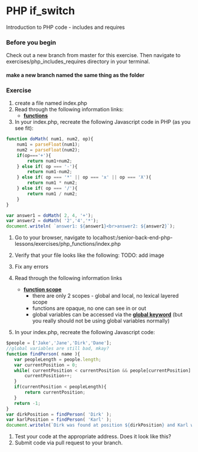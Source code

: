 # PHP if_switch

Introduction to PHP code - includes and requires

### Before you begin

Check out a new branch from master for this exercise.  Then navigate to exercises/php_includes_requires directory in your terminal.
#### make a new branch named the same thing as the folder

### Exercise

1. create a file named index.php
1. Read through the following information links:
	* [**functions**](https://www.php.net/manual/en/functions.user-defined.php)
1. In your index.php, recreate the following Javascript code in PHP (as you see fit):
```javascript
function doMath( num1, num2, op){
    num1 = parseFloat(num1);
    num2 = parseFloat(num2);
    if(op==='+'){
        return num1+num2;
    } else if( op === '-'){
        return num1-num2;
    } else if( op === '*' || op === 'x' || op === 'X'){
        return num1 * num2;
    } else if( op === '/'){
        return num1 / num2;
    }
}

var answer1 = doMath( 2, 4, '+');
var answer2 = doMath( '2','4','*');
document.writeln( `answer1: ${answer1}<br>answer2: ${answer2}`);
```
1. Go to your browser, navigate to localhost:/senior-back-end-php-lessons/exercises/php_functions/index.php
1. Verify that your file looks like the following: TODO: add image
1. Fix any errors
1. Read through the following information links
    * [**function scope**](https://www.php.net/manual/en/language.variables.scope.php)
        * there are only 2 scopes - global and local, no lexical layered scope
        * functions are opaque, no one can see in or out
        * global variables can be accessed via the [**global keyword**](https://www.php.net/manual/en/language.variables.scope.php#language.variables.scope.global) (but you really should not be using global variables normally)

1. In your index.php, recreate the following Javascript code:
 ```javascript
$people = ['Jake','Jane','Dirk','Dane'];
//global variables are still bad, mkay?
function findPerson( name ){
    var peopleLength = people.length;
    var currentPosition = 0;
    while( currentPosition < currentPosition && people[currentPosition]!==name){
        currentPosition++;
    }
    if(currentPosition < peopleLength){
        return currentPosition;
    }
    return -1;
}
var dirkPosition = findPerson( 'Dirk' );
var karlPosition = findPerson( 'Karl' );
document.writeln(`Dirk was found at position ${dirkPosition} and Karl was found at position ${karlPosition});
```
1. Test your code at the appropriate address.  Does it look like this?
1. Submit code via pull request to your branch.






